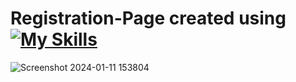# Registration-Page created using [![My Skills](https://skillicons.dev/icons?i=html,css)](https://skillicons.dev)

![Screenshot 2024-01-11 153804](https://github.com/Kingsman119/Registration-Page/assets/154053800/6934b025-caaa-416e-80fc-eb5b39d296f5)
